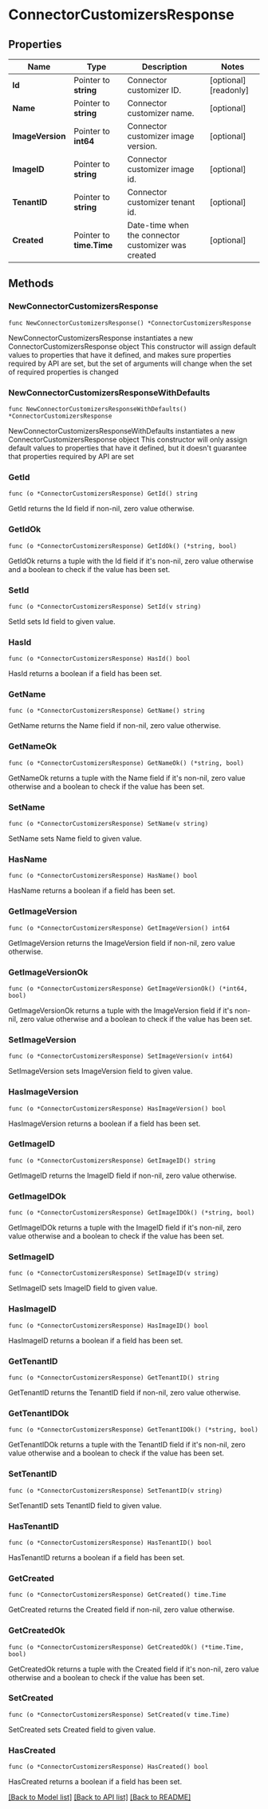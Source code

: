 # ConnectorCustomizersResponse

## Properties

Name | Type | Description | Notes
------------ | ------------- | ------------- | -------------
**Id** | Pointer to **string** | Connector customizer ID. | [optional] [readonly] 
**Name** | Pointer to **string** | Connector customizer name. | [optional] 
**ImageVersion** | Pointer to **int64** | Connector customizer image version. | [optional] 
**ImageID** | Pointer to **string** | Connector customizer image id. | [optional] 
**TenantID** | Pointer to **string** | Connector customizer tenant id. | [optional] 
**Created** | Pointer to **time.Time** | Date-time when the connector customizer was created | [optional] 

## Methods

### NewConnectorCustomizersResponse

`func NewConnectorCustomizersResponse() *ConnectorCustomizersResponse`

NewConnectorCustomizersResponse instantiates a new ConnectorCustomizersResponse object
This constructor will assign default values to properties that have it defined,
and makes sure properties required by API are set, but the set of arguments
will change when the set of required properties is changed

### NewConnectorCustomizersResponseWithDefaults

`func NewConnectorCustomizersResponseWithDefaults() *ConnectorCustomizersResponse`

NewConnectorCustomizersResponseWithDefaults instantiates a new ConnectorCustomizersResponse object
This constructor will only assign default values to properties that have it defined,
but it doesn't guarantee that properties required by API are set

### GetId

`func (o *ConnectorCustomizersResponse) GetId() string`

GetId returns the Id field if non-nil, zero value otherwise.

### GetIdOk

`func (o *ConnectorCustomizersResponse) GetIdOk() (*string, bool)`

GetIdOk returns a tuple with the Id field if it's non-nil, zero value otherwise
and a boolean to check if the value has been set.

### SetId

`func (o *ConnectorCustomizersResponse) SetId(v string)`

SetId sets Id field to given value.

### HasId

`func (o *ConnectorCustomizersResponse) HasId() bool`

HasId returns a boolean if a field has been set.

### GetName

`func (o *ConnectorCustomizersResponse) GetName() string`

GetName returns the Name field if non-nil, zero value otherwise.

### GetNameOk

`func (o *ConnectorCustomizersResponse) GetNameOk() (*string, bool)`

GetNameOk returns a tuple with the Name field if it's non-nil, zero value otherwise
and a boolean to check if the value has been set.

### SetName

`func (o *ConnectorCustomizersResponse) SetName(v string)`

SetName sets Name field to given value.

### HasName

`func (o *ConnectorCustomizersResponse) HasName() bool`

HasName returns a boolean if a field has been set.

### GetImageVersion

`func (o *ConnectorCustomizersResponse) GetImageVersion() int64`

GetImageVersion returns the ImageVersion field if non-nil, zero value otherwise.

### GetImageVersionOk

`func (o *ConnectorCustomizersResponse) GetImageVersionOk() (*int64, bool)`

GetImageVersionOk returns a tuple with the ImageVersion field if it's non-nil, zero value otherwise
and a boolean to check if the value has been set.

### SetImageVersion

`func (o *ConnectorCustomizersResponse) SetImageVersion(v int64)`

SetImageVersion sets ImageVersion field to given value.

### HasImageVersion

`func (o *ConnectorCustomizersResponse) HasImageVersion() bool`

HasImageVersion returns a boolean if a field has been set.

### GetImageID

`func (o *ConnectorCustomizersResponse) GetImageID() string`

GetImageID returns the ImageID field if non-nil, zero value otherwise.

### GetImageIDOk

`func (o *ConnectorCustomizersResponse) GetImageIDOk() (*string, bool)`

GetImageIDOk returns a tuple with the ImageID field if it's non-nil, zero value otherwise
and a boolean to check if the value has been set.

### SetImageID

`func (o *ConnectorCustomizersResponse) SetImageID(v string)`

SetImageID sets ImageID field to given value.

### HasImageID

`func (o *ConnectorCustomizersResponse) HasImageID() bool`

HasImageID returns a boolean if a field has been set.

### GetTenantID

`func (o *ConnectorCustomizersResponse) GetTenantID() string`

GetTenantID returns the TenantID field if non-nil, zero value otherwise.

### GetTenantIDOk

`func (o *ConnectorCustomizersResponse) GetTenantIDOk() (*string, bool)`

GetTenantIDOk returns a tuple with the TenantID field if it's non-nil, zero value otherwise
and a boolean to check if the value has been set.

### SetTenantID

`func (o *ConnectorCustomizersResponse) SetTenantID(v string)`

SetTenantID sets TenantID field to given value.

### HasTenantID

`func (o *ConnectorCustomizersResponse) HasTenantID() bool`

HasTenantID returns a boolean if a field has been set.

### GetCreated

`func (o *ConnectorCustomizersResponse) GetCreated() time.Time`

GetCreated returns the Created field if non-nil, zero value otherwise.

### GetCreatedOk

`func (o *ConnectorCustomizersResponse) GetCreatedOk() (*time.Time, bool)`

GetCreatedOk returns a tuple with the Created field if it's non-nil, zero value otherwise
and a boolean to check if the value has been set.

### SetCreated

`func (o *ConnectorCustomizersResponse) SetCreated(v time.Time)`

SetCreated sets Created field to given value.

### HasCreated

`func (o *ConnectorCustomizersResponse) HasCreated() bool`

HasCreated returns a boolean if a field has been set.


[[Back to Model list]](../README.md#documentation-for-models) [[Back to API list]](../README.md#documentation-for-api-endpoints) [[Back to README]](../README.md)


